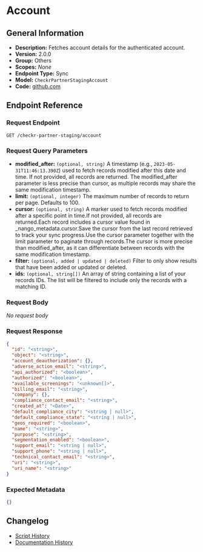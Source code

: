 <!-- BEGIN GENERATED CONTENT -->
# Account

## General Information

- **Description:** Fetches account details for the authenticated account.
- **Version:** 2.0.0
- **Group:** Others
- **Scopes:** _None_
- **Endpoint Type:** Sync
- **Model:** `CheckrPartnerStagingAccount`
- **Code:** [github.com](https://github.com/NangoHQ/integration-templates/tree/main/integrations/checkr-partner-staging/syncs/account.ts)


## Endpoint Reference

### Request Endpoint

`GET /checkr-partner-staging/account`

### Request Query Parameters

- **modified_after:** `(optional, string)` A timestamp (e.g., `2023-05-31T11:46:13.390Z`) used to fetch records modified after this date and time. If not provided, all records are returned. The modified_after parameter is less precise than cursor, as multiple records may share the same modification timestamp.
- **limit:** `(optional, integer)` The maximum number of records to return per page. Defaults to 100.
- **cursor:** `(optional, string)` A marker used to fetch records modified after a specific point in time.If not provided, all records are returned.Each record includes a cursor value found in _nango_metadata.cursor.Save the cursor from the last record retrieved to track your sync progress.Use the cursor parameter together with the limit parameter to paginate through records.The cursor is more precise than modified_after, as it can differentiate between records with the same modification timestamp.
- **filter:** `(optional, added | updated | deleted)` Filter to only show results that have been added or updated or deleted.
- **ids:** `(optional, string[])` An array of string containing a list of your records IDs. The list will be filtered to include only the records with a matching ID.

### Request Body

_No request body_

### Request Response

```json
{
  "id": "<string>",
  "object": "<string>",
  "account_deauthorization": {},
  "adverse_action_email": "<string>",
  "api_authorized": "<boolean>",
  "authorized": "<boolean>",
  "available_screenings": "<unknown[]>",
  "billing_email": "<string>",
  "company": {},
  "compliance_contact_email": "<string>",
  "created_at": "<Date>",
  "default_compliance_city": "<string | null>",
  "default_compliance_state": "<string | null>",
  "geos_required": "<boolean>",
  "name": "<string>",
  "purpose": "<string>",
  "segmentation_enabled": "<boolean>",
  "support_email": "<string | null>",
  "support_phone": "<string | null>",
  "technical_contact_email": "<string>",
  "uri": "<string>",
  "uri_name": "<string>"
}
```

### Expected Metadata

```json
{}
```

## Changelog

- [Script History](https://github.com/NangoHQ/integration-templates/commits/main/integrations/checkr-partner-staging/syncs/account.ts)
- [Documentation History](https://github.com/NangoHQ/integration-templates/commits/main/integrations/checkr-partner-staging/syncs/account.md)

<!-- END  GENERATED CONTENT -->


